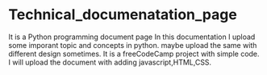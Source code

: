 # Technical_documenatation_page
It is a Python programming document page In this documentation I upload some imporant topic and concepts in python.
maybe upload the same with different design sometimes.
It is  a freeCodeCamp project with simple code.
I will upload the document with adding javascript,HTML,CSS.
